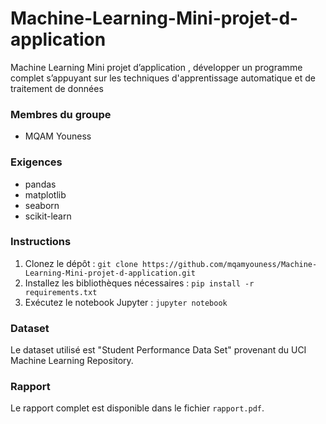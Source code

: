 # Machine-Learning-Mini-projet-d-application
Machine Learning Mini projet d’application , développer un programme complet s’appuyant sur les techniques d'apprentissage automatique et de traitement de données



### Membres du groupe
- MQAM Youness

### Exigences
- pandas
- matplotlib
- seaborn
- scikit-learn

### Instructions
1. Clonez le dépôt : `git clone https://github.com/mqamyouness/Machine-Learning-Mini-projet-d-application.git`
2. Installez les bibliothèques nécessaires : `pip install -r requirements.txt`
3. Exécutez le notebook Jupyter : `jupyter notebook`

### Dataset
Le dataset utilisé est "Student Performance Data Set" provenant du UCI Machine Learning Repository.

### Rapport
Le rapport complet est disponible dans le fichier `rapport.pdf`.

